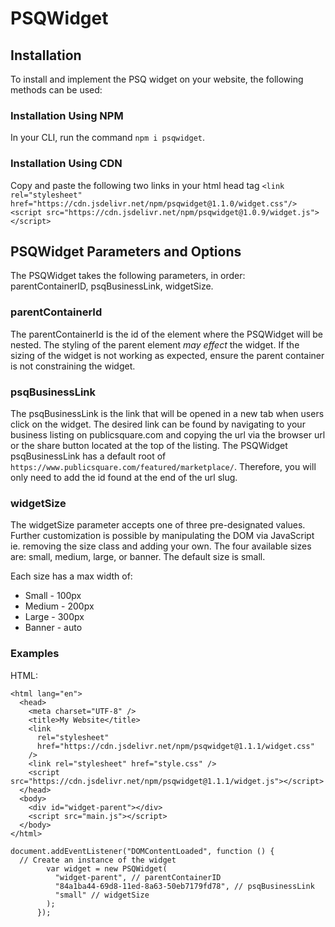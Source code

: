 # PSQWidget
## Installation
To install and implement the PSQ widget on your website, the following methods can be used:

### Installation Using NPM
In your CLI, run the command `npm i psqwidget`. 

### Installation Using CDN
Copy and paste the following two links in your html head tag 
`<link rel="stylesheet" href="https://cdn.jsdelivr.net/npm/psqwidget@1.1.0/widget.css"/>`
`<script src="https://cdn.jsdelivr.net/npm/psqwidget@1.0.9/widget.js"></script>`

## PSQWidget Parameters and Options
The PSQWidget takes the following parameters, in order: parentContainerID, psqBusinessLink, widgetSize.

### parentContainerId
The parentContainerId is the id of the element where the PSQWidget will be nested. The styling of the parent element _may effect_ the widget. If the sizing of the widget is not working as expected, ensure the parent container is not constraining the widget. 

### psqBusinessLink
The psqBusinessLink is the link that will be opened in a new tab when users click on the widget. The desired link can be found by navigating to your business listing on publicsquare.com and copying the url via the browser url or the share button located at the top of the listing. The PSQWidget psqBusinessLink has a default root of `https://www.publicsquare.com/featured/marketplace/`. Therefore, you will only need to add the id found at the end of the url slug. 

### widgetSize
The widgetSize parameter accepts one of three pre-designated values. Further customization is possible by manipulating the DOM via JavaScript ie. removing the size class and adding your own. The four available sizes are: small, medium, large, or banner. The default size is small. 

Each size has a max width of:
- Small - 100px
- Medium - 200px
- Large - 300px
- Banner - auto

### Examples 
HTML:
```
<html lang="en">
  <head>
    <meta charset="UTF-8" />
    <title>My Website</title>
    <link
      rel="stylesheet"
      href="https://cdn.jsdelivr.net/npm/psqwidget@1.1.1/widget.css"
    />
    <link rel="stylesheet" href="style.css" />
    <script src="https://cdn.jsdelivr.net/npm/psqwidget@1.1.1/widget.js"></script>
  </head>
  <body>
    <div id="widget-parent"></div>
    <script src="main.js"></script>
  </body>
</html>

```
```
document.addEventListener("DOMContentLoaded", function () {
  // Create an instance of the widget
        var widget = new PSQWidget(
          "widget-parent", // parentContainerID
          "84a1ba44-69d8-11ed-8a63-50eb7179fd78", // psqBusinessLink
          "small" // widgetSize
        );
      });
```